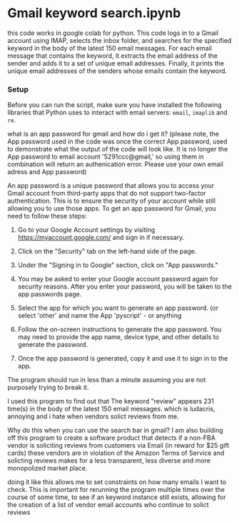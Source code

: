 # Gmail keyword search.ipynb
this code works in google colab for python. 
This code logs in to a Gmail account using IMAP, selects the inbox folder, and searches for the specified keyword in the body of the latest 150 email messages. For each email message that contains the keyword, it extracts the email address of the sender and adds it to a set of unique email addresses. Finally, it prints the unique email addresses of the senders whose emails contain the keyword.



### Setup

Before you can run the script, make sure you have installed the following libraries that Python uses to interact with email servers:
`email`,
`imaplib` and
`re`. 


what is an app password for gmail and how do i get it? 
(please note, the App password used in the code was once the correct App password, used to demonstrate what the output of the code will look like. It is no longer the App password to email account '5291ccc@gmail,' so using them in combination will return an authenication error. Please use your own email adress and App password)


An app password is a unique password that allows you to access your Gmail account from third-party apps that do not support two-factor authentication. 
This is to ensure the security of your account while still allowing you to use those apps.
To get an app password for Gmail, you need to follow these steps:

1. Go to your Google Account settings by visiting https://myaccount.google.com/ and sign in if necessary.

2. Click on the "Security" tab on the left-hand side of the page.

3. Under the "Signing in to Google" section, click on "App passwords."

4. You may be asked to enter your Google account password again for security reasons. 
After you enter your password, you will be taken to the app passwords page.

5. Select the app for which you want to generate an app password. (or select 'other' and name the App 'pyscript' - or anything

6. Follow the on-screen instructions to generate the app password. 
You may need to provide the app name, device type, and other details to generate the password.

7. Once the app password is generated, copy it and use it to sign in to the app.

The program should run in less than a minute assuming you are not purposely trying to break it. 

I used this program to find out that The keyword "review" appears 231 time(s) in the body of the latest 150 email messages.
which is ludacris, annoying and i hate when vendors solict reviews from me.

Why do this when you can use the search bar in gmail? 
I am also building off this program to create a software product that detects if a non-FBA vendor is soliciting reviews from customers via Email (in reward for $25 gift cards) 
these vendors are in violation of the Amazon Terms of Service and solicting reviews  makes for a less transparent, less diverse
and more monopolized market place.


doing it like this allows me to set constraints on how many emails I want to check. This is important for rerunning the program multiple times over the course of some time, to see if an keyword instance still exists, allowing for the creation of a list of vendor email accounts who continue to solict reviews


